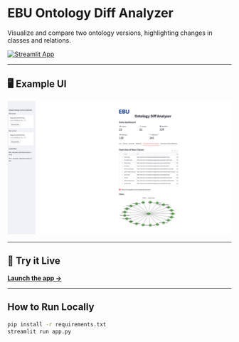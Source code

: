 # EBU Ontology Diff Analyzer 

Visualize and compare two ontology versions, highlighting changes in classes and relations.

[![Streamlit App](https://static.streamlit.io/badges/streamlit_badge_black_white.svg)](https://ebu-oda.streamlit.app)

---

## 🖥️ Example UI

![screenshot](./static/OntoDiffAnalyser.png) 

---

## 🚀 Try it Live

**[Launch the app →](https://ebu-oda.streamlit.app)**

---

## How to Run Locally

```bash
pip install -r requirements.txt
streamlit run app.py


